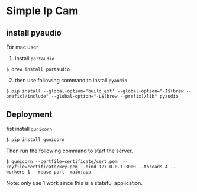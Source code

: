 # Simple Ip Cam

## install pyaudio

For mac user

1. install `portaudio`

```console
$ brew install portaudio
```

2. then use following command to install `pyaudio`

```console
$ pip install --global-option='build_ext' --global-option="-I$(brew --prefix)/include" --global-option="-L$(brew --prefix)/lib" pyaudio
```

## Deployment

fist install `gunicorn`

```console
$ pip install gunicorn
```

Then run the following command to start the server.

```console
$ gunicorn --certfile=certificate/cert.pem  --keyfile=certificate/key.pem --bind 127.0.0.1:3000 --threads 4 --workers 1 --reuse-port  main:app
```

Note: only use 1 work since this is a stateful application.

